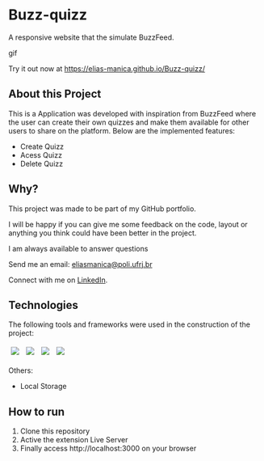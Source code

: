 # Buzz-quizz

A responsive website that the simulate BuzzFeed.

gif

Try it out now at https://elias-manica.github.io/Buzz-quizz/

## About this Project

This is a Application was developed with inspiration from BuzzFeed where the user can create their own quizzes and make them available for other users to share on the platform. Below are the implemented features:

- Create Quizz
- Acess Quizz
- Delete Quizz

## Why?

This project was made to be part of my GitHub portfolio.

I will be happy if you can give me some feedback on the code, layout or anything you think could have been better in the project.

I am always available to answer questions

Send me an email: eliasmanica@poli.ufrj.br

Connect with me on [LinkedIn](https://www.linkedin.com/in/eliasmanica/).

## Technologies
The following tools and frameworks were used in the construction of the project:<br>
<p>
  <img style='margin: 5px;' src='https://img.shields.io/badge/JavaScript-323330?style=for-the-badge&logo=javascript&logoColor=F7DF1E'>
  <img style='margin: 5px;' src='https://img.shields.io/badge/CSS3-1572B6?style=for-the-badge&logo=css3&logoColor=white'>
  <img style='margin: 5px;' src='https://img.shields.io/badge/HTML5-E34F26?style=for-the-badge&logo=html5&logoColor=white'>
  <img style='margin: 5px;' src='https://img.shields.io/badge/axios%20-%2320232a.svg?&style=for-the-badge&color=informational'>
</p>
Others:<br>

- Local Storage

## How to run

1. Clone this repository
2. Active the extension Live Server
3. Finally access http://localhost:3000 on your browser
